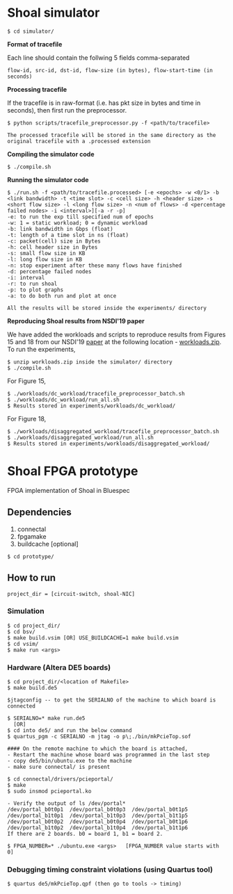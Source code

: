 # Shoal simulator

```shell
$ cd simulator/
```

**Format of tracefile**

Each line should contain the follwing 5 fields comma-separated

```shell
flow-id, src-id, dst-id, flow-size (in bytes), flow-start-time (in seconds)
```

**Processing tracefile**

If the tracefile is in raw-format (i.e. has pkt size in bytes and time in seconds), then first run the preprocessor.
```shell
$ python scripts/tracefile_preprocessor.py -f <path/to/tracefile>
```
    The processed tracefile will be stored in the same directory as the original tracefile with a .processed extension
    
**Compiling the simulator code**
```shell
$ ./compile.sh
```

**Running the simulator code**
```shell
$ ./run.sh -f <path/to/tracefile.processed> [-e <epochs> -w <0/1> -b <link bandwidth> -t <time slot> -c <cell size> -h <header size> -s <short flow size> -l <long flow size> -n <num of flows> -d <percentage failed nodes> -i <interval>][-a -r -p]
-e: to run the exp till specified num of epochs
-w: 1 = static workload; 0 = dynamic workload
-b: link bandwidth in Gbps (float)
-t: length of a time slot in ns (float)
-c: packet(cell) size in Bytes
-h: cell header size in Bytes
-s: small flow size in KB
-l: long flow size in KB
-n: stop experiment after these many flows have finished
-d: percentage failed nodes
-i: interval
-r: to run shoal
-p: to plot graphs
-a: to do both run and plot at once

```
    All the results will be stored inside the experiments/ directory
    
**Reproducing Shoal results from NSDI'19 paper**

We have added the workloads and scripts to reproduce results from Figures 15 and 18 from our NSDI'19 [paper](https://www.usenix.org/system/files/nsdi19-shrivastav.pdf) at the following location - [workloads.zip](https://drive.google.com/file/d/1uxMs1PzcoAMybahxCpLS-lElIH9a-3iD/view?usp=sharing). To run the experiments,
```shell
$ unzip workloads.zip inside the simulator/ directory
$ ./compile.sh
```
For Figure 15,
```shell
$ ./workloads/dc_workload/tracefile_preprocessor_batch.sh
$ ./workloads/dc_workload/run_all.sh
$ Results stored in experiments/workloads/dc_workload/
```

For Figure 18,
```shell
$ ./workloads/disaggregated_workload/tracefile_preprocessor_batch.sh
$ ./workloads/disaggregated_workload/run_all.sh
$ Results stored in experiments/workloads/disaggregated_workload/
```

# Shoal FPGA prototype
FPGA implementation of Shoal in Bluespec

## Dependencies
1. connectal
2. fpgamake
3. buildcache [optional]

```shell
$ cd prototype/
```

## How to run
    project_dir = [circuit-switch, shoal-NIC]
### Simulation
```shell
$ cd project_dir/
$ cd bsv/
$ make build.vsim [OR] USE_BUILDCACHE=1 make build.vsim
$ cd vsim/
$ make run <args>
```
### Hardware (Altera DE5 boards)
```shell
$ cd project_dir/<location of Makefile>
$ make build.de5

$jtagconfig -- to get the SERIALNO of the machine to which board is connected

$ SERIALNO=* make run.de5
  [OR] 
$ cd into de5/ and run the below command 
$ quartus_pgm -c SERIALNO -m jtag -o p\;./bin/mkPcieTop.sof

#### On the remote machine to which the board is attached,
- Restart the machine whose board was programmed in the last step
- copy de5/bin/ubuntu.exe to the machine
- make sure connectal/ is present

$ cd connectal/drivers/pcieportal/
$ make
$ sudo insmod pcieportal.ko

- Verify the output of ls /dev/portal*
/dev/portal_b0t0p1  /dev/portal_b0t0p3  /dev/portal_b0t1p5  /dev/portal_b1t0p1  /dev/portal_b1t0p3  /dev/portal_b1t1p5
/dev/portal_b0t0p2  /dev/portal_b0t0p4  /dev/portal_b0t1p6  /dev/portal_b1t0p2  /dev/portal_b1t0p4  /dev/portal_b1t1p6
If there are 2 boards. b0 = board 1, b1 = board 2.

$ FPGA_NUMBER=* ./ubuntu.exe <args>   [FPGA_NUMBER value starts with 0]
```

### Debugging timing constraint violations (using Quartus tool)
```shell
$ quartus de5/mkPcieTop.qpf (then go to tools -> timing)
```
